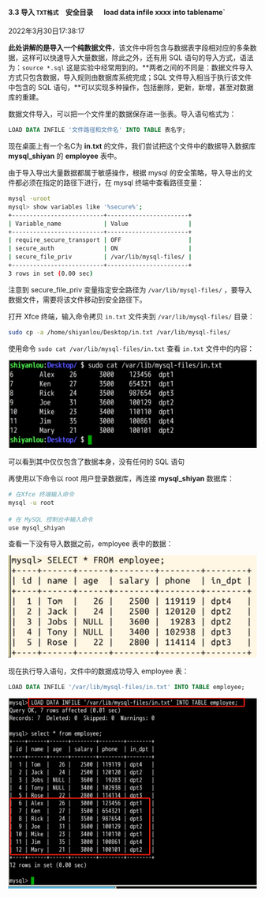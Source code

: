#### 3.3 导入     `TXT格式  `安全目录`   `load data infile xxxx into tablename`

2022年3月30日17:38:17

**此处讲解的是导入一个纯数据文件**，该文件中将包含与数据表字段相对应的多条数据，这样可以快速导入大量数据，除此之外，还有用 SQL 语句的导入方式，语法为：`source *.sql` 这是实验中经常用到的。**两者之间的不同是：数据文件导入方式只包含数据，导入规则由数据库系统完成；SQL 文件导入相当于执行该文件中包含的 SQL 语句，**可以实现多种操作，包括删除，更新，新增，甚至对数据库的重建。

数据文件导入，可以把一个文件里的数据保存进一张表。导入语句格式为：

```sql
LOAD DATA INFILE '文件路径和文件名' INTO TABLE 表名字;
```

现在桌面上有一个名C为 **in.txt** 的文件，我们尝试把这个文件中的数据导入数据库 **mysql_shiyan** 的 **employee** 表中。

由于导入导出大量数据都属于敏感操作，根据 mysql 的安全策略，导入导出的文件都必须在指定的路径下进行，在 mysql 终端中查看路径变量：

```bash
mysql -uroot
mysql> show variables like '%secure%';
+--------------------------+-----------------------+
| Variable_name            | Value                 |
+--------------------------+-----------------------+
| require_secure_transport | OFF                   |
| secure_auth              | ON                    |
| secure_file_priv         | /var/lib/mysql-files/ |
+--------------------------+-----------------------+
3 rows in set (0.00 sec)
```

注意到 secure_file_priv 变量指定安全路径为 `/var/lib/mysql-files/` ，要导入数据文件，需要将该文件移动到安全路径下。

打开 Xfce 终端，输入命令拷贝 `in.txt` 文件夹到 `/var/lib/mysql-files/` 目录：

```bash
sudo cp -a /home/shiyanlou/Desktop/in.txt /var/lib/mysql-files/
```

使用命令 `sudo cat /var/lib/mysql-files/in.txt` 查看 `in.txt` 文件中的内容：

![图片描述](5.4_导入.assets/uid810810-20211104-1635991012117.png)

可以看到其中仅仅包含了数据本身，没有任何的 SQL 语句

再使用以下命令以 root 用户登录数据库，再连接 **mysql_shiyan** 数据库：

```bash
# 在Xfce 终端输入命令
mysql -u root

# 在 MySQL 控制台中输入命令
use mysql_shiyan
```

查看一下没有导入数据之前，employee 表中的数据：

![04](5.4_导入.assets/sql-06-04.png)

现在执行导入语句，文件中的数据成功导入 employee 表：

```sql
LOAD DATA INFILE '/var/lib/mysql-files/in.txt' INTO TABLE employee;
```

![图片描述](5.4_导入.assets/uid810810-20211104-1635990877487.png)





